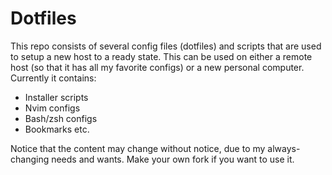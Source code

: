 # Dotfiles

This repo consists of several config files (dotfiles) and scripts that are used to setup a new host to a ready state. This can be used on either a remote host (so that it has all my favorite configs) or a new personal computer. Currently it contains:

- Installer scripts
- Nvim configs
- Bash/zsh configs
- Bookmarks
etc.

Notice that the content may change without notice, due to my always-changing needs and wants. Make your own fork if you want to use it.
